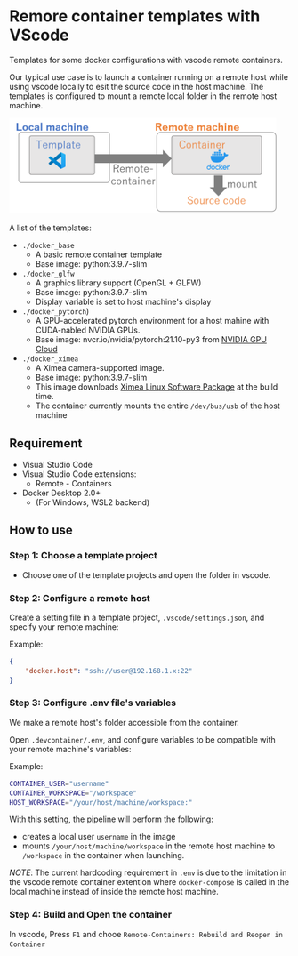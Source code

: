 # Remore container templates with VScode
Templates for some docker configurations with vscode remote containers.

Our typical use case is to launch a container running on a remote host while using vscode locally to esit the source code in the host machine.
The templates is configured to mount a remote local folder in the remote host machine.

<img src="./doc/overview.png" width="480">

A list of the templates: 
* `./docker_base`
  * A basic remote container template
  * Base image: python:3.9.7-slim
* `./docker_glfw`
  * A graphics library support (OpenGL + GLFW)
  * Base image: python:3.9.7-slim
  * Display variable is set to host machine's display
* `./docker_pytorch`)
  * A GPU-accelerated pytorch environment for a host mahine with CUDA-nabled NVIDIA GPUs.
  * Base image: nvcr.io/nvidia/pytorch:21.10-py3 from [NVIDIA GPU Cloud](https://ngc.nvidia.com/catalog/containers/nvidia:pytorch)
* `./docker_ximea`
  * A Ximea camera-supported image.
  * Base image: python:3.9.7-slim
  * This image downloads [Ximea Linux Software Package](https://www.ximea.com/support/wiki/apis/ximea_linux_software_package) at the build time.
  * The container currently mounts the entire `/dev/bus/usb` of the host machine

## Requirement

* Visual Studio Code
* Visual Studio Code extensions:
  * Remote - Containers
* Docker Desktop 2.0+
  * (For Windows, WSL2 backend) 

## How to use

### Step 1: Choose a template project
* Choose one of the template projects and open the folder in vscode.

### Step 2: Configure a remote host
Create a setting file in a template project, `.vscode/settings.json`, and specify your remote machine:

Example:
```json
{
    "docker.host": "ssh://user@192.168.1.x:22"
}
```

### Step 3: Configure .env file's variables
We make a remote host's folder accessible from the container.

Open `.devcontainer/.env`, and configure variables to be compatible with your remote machine's variables:

Example:
```bash
CONTAINER_USER="username"
CONTAINER_WORKSPACE="/workspace"
HOST_WORKSPACE="/your/host/machine/workspace:"
```

With this setting, the pipeline will perform the following:
* creates a local user `username` in the image
* mounts `/your/host/machine/workspace` in the remote host machine to `/workspace` in the container when launching.

*NOTE*: The current hardcoding requirement in `.env` is due to the limitation in the vscode remote container extention where `docker-compose` is called in the local machine instead of inside the remote host machine.


### Step 4: Build and Open the container

In vscode, Press `F1` and chooe `Remote-Containers: Rebuild and Reopen in Container`
